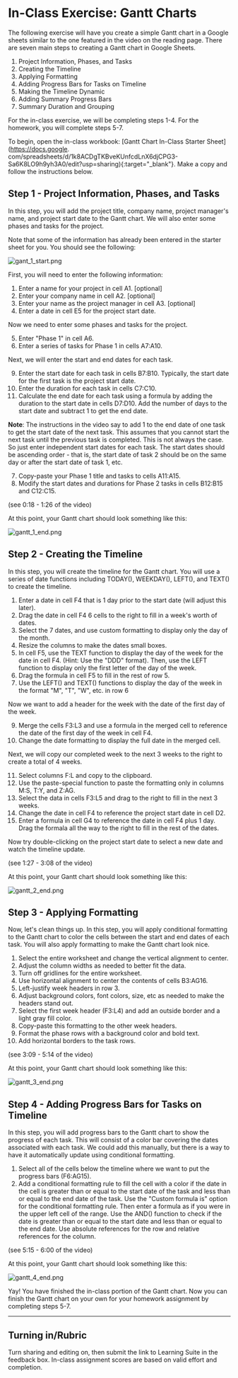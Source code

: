 # In-Class Exercise: Gantt Charts

The following exercise will have you create a simple Gantt chart in a Google sheets similar to the one featured in 
the video on the reading page. There are seven main steps to creating a Gantt chart in Google Sheets.

1. Project Information, Phases, and Tasks 
2. Creating the Timeline 
3. Applying Formatting 
4. Adding Progress Bars for Tasks on Timeline 
5. Making the Timeline Dynamic 
6. Adding Summary Progress Bars 
7. Summary Duration and Grouping 

For the in-class exercise, we will be completing steps 1-4. For the homework, you will complete steps 5-7.

To begin, open the in-class workbook: [Gantt Chart In-Class Starter Sheet](https://docs.google.
com/spreadsheets/d/1k8ACDgTKBveKUnfcdLnX6djCPG3-Sa6K8LO9h9yh3A0/edit?usp=sharing){:target="_blank"}. Make a copy 
and follow the instructions below.

## Step 1 - Project Information, Phases, and Tasks

In this step, you will add the project title, company name, project manager's name, and project start date to the Gantt chart. We will also enter some phases and tasks for the project.

Note that some of the information has already been entered in the starter sheet for you. You should see the following:

![gant_1_start.png](images/gantt_1_start.png)

First, you will need to enter the following information:

1. Enter a name for your project in cell A1. [optional]
2. Enter your company name in cell A2. [optional]
3. Enter your name as the project manager in cell A3. [optional]
4. Enter a date in cell E5 for the project start date.

Now we need to enter some phases and tasks for the project. 

5. Enter "Phase 1" in cell A6.
6. Enter a series of tasks for Phase 1 in cells A7:A10.

Next, we will enter the start and end dates for each task.

9. Enter the start date for each task in cells B7:B10. Typically, the start date for the first task is the project 
   start date.
10. Enter the duration for each task in cells C7:C10.
11. Calculate the end date for each task using a formula by adding the duration to the start date in cells D7:D10. Add the number of days to the start date and subtract 1 to get the end date.

**Note**: The instructions in the video say to add 1 to the end date of one task to get the start date of the next task. 
This assumes that you cannot start the next task until the previous task is completed. This is not always the case. 
So just enter independent start dates for each task. The start dates should be ascending order - that is, the start 
date of task 2 should be on the same day or after the start date of task 1, etc.

7. Copy-paste your Phase 1 title and tasks to cells A11:A15.
8. Modify the start dates and durations for Phase 2 tasks in cells B12:B15 and C12:C15.

(see 0:18 - 1:26 of the video)

At this point, your Gantt chart should look something like this:

![gantt_1_end.png](images/gantt_1_end.png)

## Step 2 - Creating the Timeline

In this step, you will create the timeline for the Gantt chart. You will use  a series of date functions including TODAY(), WEEKDAY(), LEFT(), and TEXT() to create the timeline.

1. Enter a date in cell F4 that is 1 day prior to the start date (will adjust this later).
3. Drag the date in cell F4 6 cells to the right to fill in a week's worth of dates.
4. Select the 7 dates, and use custom formatting to display only the day of the month.
5. Resize the columns to make the dates small boxes.
6. In cell F5, use the TEXT function to display the day of the week for the date in cell F4. (Hint: Use the "DDD" 
   format). Then, use the LEFT function to display only the first letter of the day of the week.
7. Drag the formula in cell F5 to fill in the rest of row 5.
8. Use the LEFT() and TEXT() functions to display the day of the week in the format "M", "T", "W", etc. in row 6

Now we want to add a header for the week with the date of the first day of the week.

9. Merge the cells F3:L3 and use a formula in the merged cell to reference the date of the first day of the week in 
   cell F4. 
10. Change the date formatting to display the full date in the merged cell.

Next, we will copy our completed week to the next 3 weeks to the right to create a total of 4 weeks.

11. Select columns F:L and copy to the clipboard.
12. Use the paste-special function to paste the formatting only in columns M:S, T:Y, and Z:AG.
13. Select the data in cells F3:L5 and drag to the right to fill in the next 3 weeks.
14. Change the date in cell F4 to reference the project start date in cell D2.
15. Enter a formula in cell G4 to reference the date in cell F4 plus 1 day. Drag the formala all the way to the right to fill in the rest of the dates.

Now try double-clicking on the project start date to select a new date and watch the timeline update.

(see 1:27 - 3:08 of the video)

At this point, your Gantt chart should look something like this:

![gantt_2_end.png](images/gantt_2_end.png)

## Step 3 - Applying Formatting

Now, let's clean things up. In this step, you will apply conditional formatting to the Gantt chart to color the cells 
between 
the start and 
end dates of each task. You will also apply formatting to make the Gantt chart look nice.

1. Select the entire worksheet and change the vertical alignment to center.
2. Adjust the column widths as needed to better fit the data.
3. Turn off gridlines for the entire worksheet.
4. Use horizontal alignment to center the contents of cells B3:AG16.
5. Left-justify week headers in row 3.
6. Adjust background colors, font colors, size, etc as needed to make the headers stand out.
7. Select the first week header (F3:L4) and add an outside border and a light gray fill color.
8. Copy-paste this formatting to the other week headers.
9. Format the phase rows with a background color and bold text.
10. Add horizontal borders to the task rows.

(see 3:09 - 5:14 of the video)

At this point, your Gantt chart should look something like this:

![gantt_3_end.png](images/gantt_3_end.png)


## Step 4 - Adding Progress Bars for Tasks on Timeline

In this step, you will add progress bars to the Gantt chart to show the progress of each task. This will consist of 
a color bar covering the dates associated with each task. We could add this manually, but there is a way to have it 
automatically update using conditional formatting.

1. Select all of the cells below the timeline where we want to put the progress bars (F6:AG15).
2. Add a conditional formatting rule to fill the cell with a color if the date in the cell is greater than or equal to 
   the start date of the task and less than or equal to the end date of the task. Use the "Custom formula is" option 
   for the conditional formatting rule. Then enter a formula as if you were in the upper left cell of the range. Use 
   the AND() function to check if the date is greater than or equal to the start date and less than or equal to the 
   end date. Use absolute references for the row and relative references for the column. 

(see 5:15 - 6:00 of the video)

At this point, your Gantt chart should look something like this:

![gantt_4_end.png](images/gantt_4_end.png)

Yay! You have finished the in-class portion of the Gantt chart. Now you can finish the Gantt chart on your own for 
your homework assignment by completing steps 5-7.

---

## Turning in/Rubric
Turn sharing and editing on, then submit the link to Learning Suite in the feedback box. In-class assignment scores are based on valid effort and completion.
